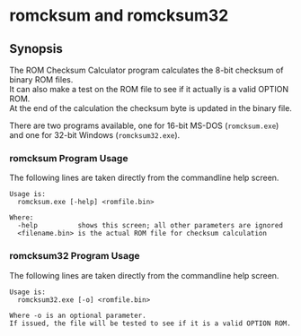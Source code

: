 # romcksum and romcksum32

## Synopsis

The ROM Checksum Calculator program calculates the 8-bit checksum of binary ROM files.\
It can also make a test on the ROM file to see if it actually is a valid OPTION ROM.\
At the end of the calculation the checksum byte is updated in the binary file.

There are two programs available, one for 16-bit MS-DOS (```romcksum.exe```) and one for 32-bit Windows (```romcksum32.exe```).

### romcksum Program Usage

The following lines are taken directly from the commandline help screen.

```
Usage is:
  romcksum.exe [-help] <romfile.bin>

Where:
  -help          shows this screen; all other parameters are ignored
  <filename.bin> is the actual ROM file for checksum calculation
```

### romcksum32 Program Usage

The following lines are taken directly from the commandline help screen.

```
Usage is:
  romcksum32.exe [-o] <romfile.bin>

Where -o is an optional parameter.
If issued, the file will be tested to see if it is a valid OPTION ROM.
```
